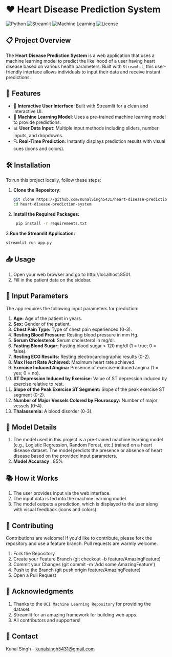 # ❤️ Heart Disease Prediction System

![Python](https://img.shields.io/badge/Python-3.x-blue?logo=python&logoColor=white)
![Streamlit](https://img.shields.io/badge/Streamlit-Framework-red?logo=streamlit)
![Machine Learning](https://img.shields.io/badge/Machine%20Learning-Model-brightgreen)
![License](https://img.shields.io/badge/License-MIT-yellowgreen)

## 📋 Project Overview

The **Heart Disease Prediction System** is a web application that uses a machine learning model to predict the likelihood of a user having heart disease based on various health parameters. Built with `Streamlit`, this user-friendly interface allows individuals to input their data and receive instant predictions.

## 🚀 Features

- 🌟 **Interactive User Interface**: Built with Streamlit for a clean and interactive UI.
- 🧠 **Machine Learning Model**: Uses a pre-trained machine learning model to provide predictions.
- 📊 **User Data Input**: Multiple input methods including sliders, number inputs, and dropdowns.
- 🔍 **Real-Time Prediction**: Instantly displays prediction results with visual cues (icons and colors).

## 🛠️ Installation

To run this project locally, follow these steps:

1. **Clone the Repository**:
   ```bash
   git clone https://github.com/KunalSingh5431/heart-disease-prediction-system.git
   cd heart-disease-prediction-system
   ```
2. **Install the Required Packages:**
   ```bash
    pip install -r requirements.txt
   ```
3.**Run the Streamlit Application:**
   ``` bash
   streamlit run app.py
   ```

## 📥 Usage
1) Open your web browser and go to http://localhost:8501.
2) Fill in the patient data on the sidebar.

## 🎯 Input Parameters
The app requires the following input parameters for prediction:

1) **Age:** Age of the patient in years.
2) **Sex:** Gender of the patient.
3) **Chest Pain Type:** Type of chest pain experienced (0-3).
4) **Resting Blood Pressure:** Resting blood pressure in mm Hg.
5) **Serum Cholesterol:** Serum cholesterol in mg/dl.
6) **Fasting Blood Sugar:** Fasting blood sugar > 120 mg/dl (1 = true; 0 = false).
7) **Resting ECG Results:** Resting electrocardiographic results (0-2).
8) **Max Heart Rate Achieved:** Maximum heart rate achieved.
9) **Exercise Induced Angina:** Presence of exercise-induced angina (1 = yes; 0 = no).
10) **ST Depression Induced by Exercise:** Value of ST depression induced by exercise relative to rest.
11) **Slope of the Peak Exercise ST Segment:** Slope of the peak exercise ST segment (0-2).
12) **Number of Major Vessels Colored by Flourosopy:** Number of major vessels (0-4).
13) **Thalassemia:** A blood disorder (0-3).

## 🧪 Model Details
1) The model used in this project is a pre-trained machine learning model (e.g., Logistic Regression, Random Forest, etc.) trained on a heart disease dataset. The model predicts the presence or absence of heart disease based on the provided input parameters.
2) **Model Accuracy** : 85%

## 📚 How it Works
1) The user provides input via the web interface.
2) The input data is fed into the machine learning model.
3) The model outputs a prediction, which is displayed to the user along with visual feedback (icons and colors).

## 🤝 Contributing
Contributions are welcome! If you'd like to contribute, please fork the repository and use a feature branch. Pull requests are warmly welcome.

1) Fork the Repository
2) Create your Feature Branch (git checkout -b feature/AmazingFeature)
3) Commit your Changes (git commit -m 'Add some AmazingFeature')
4) Push to the Branch (git push origin feature/AmazingFeature)
5) Open a Pull Request

## 🙏 Acknowledgments
1) Thanks to the `UCI Machine Learning Repository` for providing the dataset.
2) Streamlit for an amazing framework for building web apps.
3) All contributors and supporters!

## 📧 Contact
Kunal Singh - kunalsingh5431@gmail.com
